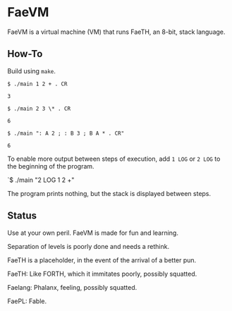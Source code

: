 # FaeVM

FaeVM is a virtual machine (VM) that runs FaeTH, an 8-bit, stack language.

## How-To

Build using `make`.

`$ ./main 1 2 + . CR`

`3`

`$ ./main 2 3 \* . CR`

`6`

`$ ./main ": A 2 ; : B 3 ; B A * . CR"`

`6`

To enable more output between steps of execution, add `1 LOG` or `2 LOG` to the beginning of the program.

`$ ./main "2 LOG 1 2 +"

The program prints nothing, but the stack is displayed between steps.

## Status

Use at your own peril. FaeVM is made for fun and learning.

Separation of levels is poorly done and needs a rethink.

FaeTH is a placeholder, in the event of the arrival of a better pun.

FaeTH: Like FORTH, which it immitates poorly, possibly squatted.

Faelang: Phalanx, feeling, possibly squatted.

FaePL: Fable.

